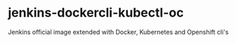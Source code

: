 # jenkins-dockercli-kubectl-oc
Jenkins official image extended with Docker, Kubernetes and Openshift cli's

